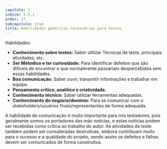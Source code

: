 ```yaml
---
capitulo: 1
indice: 1.5.1
order: 17
subcapitulo: true
title: Habilidades genéricas necessárias para testes
---
```


<p>Habilidades: </p>

<ul>
    <li><b>Conhecimento sobre testes: </b> Saber utilizar Técnicas de teste, principais atividades, etc.</li>
    <li><b>Ser Métodico e ter curiosidade:</b> Para identificar defeitos que são difíceis de encontrar e que normalmente passariam despercebidos sem essas habilidades.</li>
    <li><b>Boa comunicação:</b> Saber ouvir, transmitir informações e trabalhar em equipe.</li>
    <li><b>Pensamento crítico, analítico e criatividade.</b></li>
    <li><b>Conhecimento técnico:</b> Saber utilizar ferramentas adequadas.</li>
    <li><b>Conhecimento do negócio/domínio:</b> Para se comunicar com o stakeholders/usuários finais/representantes de forma adequada. </li>
</ul>

<p>A habilidade de comunicação é muito importante para nós testadores, pois geralmente somos os portadores das más notícias, e estas notícias podem ser recebidas como crítica ao trabalho do autor. As atividades de teste também podem ser consideradas destrutivas, embora contribuam muito para o sucesso e a qualidade do projeto, sendo assim os defeitos e falhas devem ser comunicados de forma construtiva. </p>

